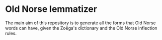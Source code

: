 # Old Norse lemmatizer

The main aim of this repository is to generate all the forms that Old Norse words can have, given the Zoëga's 
dictionary and the Old Norse inflection rules.